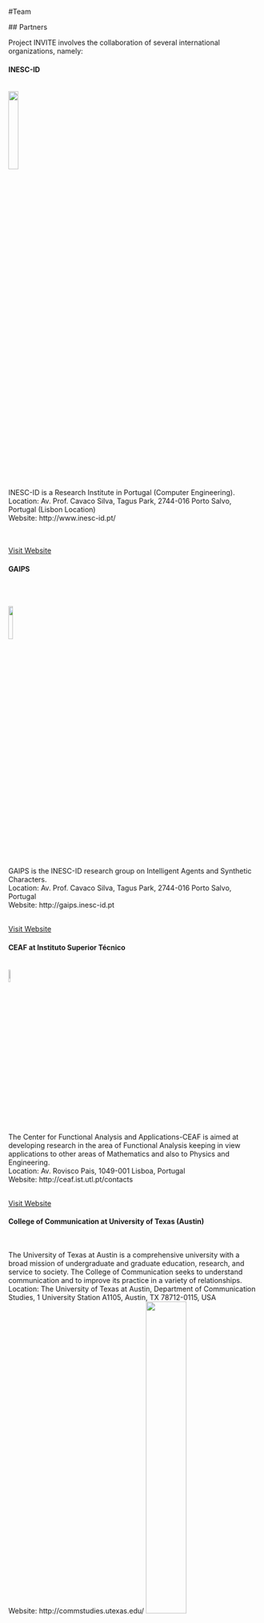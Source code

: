 #Team
<p></p>
## Partners
<p></p>

<p></p>
Project INVITE involves the collaboration of several international organizations, namely:  

<div class="news alpha">
     <h4>INESC-ID</h4>
     <p></br>
     	    <img class="logo" src="images/logo_inesc.png" width="20%"> </img>
     	    </p>
	    <p>INESC-ID is a Research Institute in Portugal (Computer Engineering). 
	    <br/>Location: Av. Prof. Cavaco Silva, Tagus Park, 2744-016 Porto Salvo, Portugal (Lisbon Location)
	    <br/>Website: http://www.inesc-id.pt/
	    <br/>
	    <br/><br/>
	    </p>
	    <a href="http://www.inesc-id.pt/">Visit Website</a>
</div>
<p></p>
<div class="news alpha">
     <h4>GAIPS</h4></br>
     	<p></br>
     	    <img class="logo" src="images/gaips.jpg" width="13%"> </img>
     	    </p>
	    <p>GAIPS is the INESC-ID research group on Intelligent Agents and Synthetic Characters. 
	    <br/>Location: Av. Prof. Cavaco Silva, Tagus Park, 2744-016 Porto Salvo, Portugal
	    <br/>Website: http://gaips.inesc-id.pt
	    <br/>
	    <br/>
	    </p>
	    <a href="http://gaips.inesc-id.pt">Visit Website</a>
</div>
<p></p>
<div class="news alpha">
     <h4>CEAF at Instituto Superior Técnico</h4>
     	<p>
     	    </br>
            <img class="logo" src="images/logo_ist.jpg" width="8%"> </img>
     	    </p>
	    <p>The Center for Functional Analysis and Applications-CEAF is aimed at developing
research in the area of Functional Analysis keeping in view applications to
other areas of Mathematics and also to Physics and Engineering.
	    <br/>Location: Av. Rovisco Pais, 1049-001 Lisboa, Portugal
	    <br/>Website: http://ceaf.ist.utl.pt/contacts
	    <br/>
	    <br/>
	    <p></p>
	    </p>
	    <a href="http://ceaf.ist.utl.pt/contacts">Visit Website</a>
</div>
<p></p>
<div class="news alpha">
     <h4>College of Communication at University of Texas (Austin)</h4></br>
	    <p>The University of Texas at Austin is a comprehensive university with a
broad mission of undergraduate and graduate education, research, and service to
society. The College of Communication seeks to understand communication and to
improve its practice in a variety of relationships.
	    <br/>Location: The University of Texas at Austin, Department of Communication Studies, 1 University Station A1105, Austin, TX 78712-0115, USA
	    <br/>Website: http://commstudies.utexas.edu/
	    <img class="logo" src="images/texas.gif" width="40%""> </img>
	    <br/>
	    <br/><br/>
	    </p>
	    <br></br>
	    <a href="http://commstudies.utexas.edu/">Visit Website</a>
</div>
<p></p>
<div class="news alpha">
     <h4>PDM&FC</h4></br>
     <p></br></br>
     	    <img class="logo" src="images/logo_pdm.png"> </img></p>
	    <p>PDM&FC is a Portuguese IT Company specialized in remote monitoring, cloud computing, system auditing, mobile applications, web portals and web design. 
	    <br/>Location: Av. Conde Valbom, N. 30, Piso 3, 1050-068 Lisboa Portugal
	    <br/>Website: http://www.pdmfc.com/
	    <br/>
	    <br/><br/>
	    </p>
	    <a href="http://www.pdmfc.com/">Visit Website</a>
</div>



<p></p>

##People

<p></p>
#### Rui Prada (INESC-ID)
<span class="logo">
  <img src="images/rui.png" alt=""><br></br><span class="logo"></br>
</span></img>
</span>

Rui Prada currently an assistant professor at the Computer Science
Department of Instituto Superior Técnico – Technical University of
Lisbon (IST-UTL), where he teaches courses on User Centred Design,
Social Intelligent Agents and Game Design and Development. 
Is a senior researcher at INESC-ID, member of GAIPS, Intelligent Agents and Synthetic Character Group.

His research interests are on social intelligence of virtual agents and its
application to games. The current research focus is on social power and
social identification as means to achieve believability in complex
social situations and on the use of online platforms, such as Facebook
and OpenSimulator, for serious gaming.  

He is currently the
vice-president of the SPCVideojogos (Sociedade Portuguesa de Ciências
dos Videojogos). <a href="http://gaips.inesc-id.pt/rprada">More Information</a>

#### Carlos Martinho (INESC-ID)
<span class="logo">
  <img src="images/carlos.png" alt="" ><br></br><span class="logo"></br>
</span></img>
</span>

Carlos Martinho is an Assistant Professor at the Department of Computer Science and
Engineering of Instituto Superior Técnico from the Technical University
of Lisbon and a member of GAIPS, Intelligent Agents and Synthetic
Character Group at INESC-ID.
 
At Instituto Superior Técnico, Carlos Martinho has been helping
educating Engineers, Masters and Doctors since 1996. His teachings cover
subjects such as computer graphics, human-computer interaction, game
design and technology, and artificial life.
 
At GAIPS, since its foundation, he works at the frontier between
computer graphics and artificial intelligence, building agent-based
synthetic characters, using approaches from several subfield of
artificial intelligence such as anticipatory computing, affective
computing and artificial life.<a href="http://gaips.inesc-id.pt/cmartinho">More Information</a>

#### Pedro Santos (IST/INESC-ID)
<span class="logo">
  <img src="images/pedro.png" alt="" ><br></br><span class="logo"></br>
</span></img>
</span>

Pedro Alexandre Simões dos Santos is Assistant Professor in the
Mathematics Department of Instituto Superior Técnico – Technical
University of Lisbon (IST-UTL). He is a member of CEAF (Center for
Functional Analysis and Applications) and an Associated Researcher at
INESC-ID.

He teaches at IST since the last milenium, having started as Teaching
Assistant (Monitor) in 1989. Since then, he has taught from Calculus and
Linear Algebra to advanced Operator Algebra courses to Game Design and
Development courses.

His numerous scientific interests include Operator Theory, Artificial
Inteligence, Game Theory, Game Design and History.<a href="http://gaips.inesc-id.pt/psantos">More Information</a>

#### Jorge F. Peña (University of Austin TEXAS)
<span class="logo">
	<img src="images/jorge.png" alt="" ><br></br><span class="logo"></br>
</span></img>
</span>

Dr. Pena examines the cognitive, emotional and behavioral foundations of
computer-mediated interaction. He is interested in how people
communicate and develop impressions when interacting through
recreational and instrumental technologies (video games, email, instant
messenger, etc.). 

His most recent work looks at how priming users with
social stereotypes through uniforms and roles facilitates non-conscious
responses in virtual contexts. Dr. Pena employs experiments and content
analysis as primary research tools.<a href="http://www.utexas.edu/opa/experts/profile.php?id=1098">More Information</a>


#### Luís Landeiro Ribeiro (PDM&FC)
<span class="logo">
	<img src="images/luis.png" alt="" />
</span>

Has built and now co-founded a Massive Multiplayer Online Browser Game called Almansur <http://www.almansur.net> with some friends.
Since that inception has largely left the enterprise world behind and drunk the startup spirit kool-aid, 
started a large evangelization on his day job company @ <http://www.pdmfc.com> to get everybody up to speed with the lastest piece of tech. 
Since 2005 has been pushing for Ruby On Rails, Git, Coffescript, JQuery (the list seams to go on forever) and lean development techniques as a replacement for the old arts our company used to built upon.

As a technical evangelist his day job gets him to explore all kinds of
cool stuff, from building and SMS gateway in mirah
<http://www.mirah.org> for android, testing jruby head and Openjdk 1.7
invokedynamic patches to extract every once of performance from our game
engine, integrating RoR apps into a Liferay corporate portal and
seamlessly integrate them through SSO.

More recently, has been focused on improving web applications to
leverage on the HTML5 goodies, exploring canvas, offline storage,
javascript frameworks (underscore.js, backbone.js, sproutcore) along the
way, this normally includes sleepless nights debugging some weird edge
case on some weird browser (read IE9) and trying to get performance up
to a reasonable level. 

Though ruby continues to be a great love affair,
finds himself slipping into scala or golang more often when in need of good
performance or for highly concurrent apps.

#### Joana Dimas (INESC-ID)
<span class="logo">
  <img src="images/joana.png" alt="" ><br></br><span class="logo"></br>
</span></img>
</span>

Joana Dimas is graduated in Social Psychology and is currently doing a
PhD in Information Systems and Computer Engineering under the
supervision of Prof. Rui Prada.

She is interested in game design, player experience, emotion in games
and cognitive science.<a href="http://gaips.inesc-id.pt/jdimas">More Information</a>
<p></p>
<p></p>

#### Guilherme Raimundo (INESC-ID)
<span class="logo">
	<img src="images/guilherme.png" alt="" ><br></br><span class="logo"></br>
</span></img>
</span>

Guilherme Raimundo is a research assistant at INESC-ID with interests on plan recognition, intelligent agents and machine learning.

He is currently pursuing a PhD in Information Systems and Computer Engineering at IST under the supervision of Professor Carlos Martinho on the topic of Plan Recognition and Personality.
<a href="http://gaips.inesc-id.pt/graimundo">More Information</a><p></p>
<p></p>

#### Márcia Baptista (IST)
<span class="logo">
  <img src="images/marcia.png" alt="" ><br></br><span class="logo"></br>
 
</span></img>
</span>

Márcia Baptista graduated in Information Systems and Computer Engineering and is currently 
working as a research assistant in INESC-ID under the supervision of Prof. Pedro Santos.

She is interested in game theory, economics, social dilemmas, simulation and rational choice theory. 
 <a href="http://gaips.inesc-id.pt/mbaptista">More Information</a>
<p></p>
<p></p>

#### Hugo Damas (IST)
<span class="logo">
  <img width="105" src="images/hdamas.jpg" alt="" ><br></br><span class="logo"></br>
</span></img>
</span>

Hugo Damas has a MSc degree in Information Systems and Computer Engineering at IST.

In his MSc thesis he designed and developed an A.I. (AutoBroad) for a real time automatic broadcasting system which could assist with the live broadcasting of E-Sports. 

His main interests are video-game development (developed five video-games focusing on gameplay and AI/Camera programming) and writing. 


#### Alexandre Barata (IST)
<span class="logo">
	<img src="images/alexandre.png" alt="" />
</span>

Alexandre Barata is currently finishing his MSC in Information
Systems and Computer Engineering, having developed Almansur's <http://www.almansur.net> 
AI player system as his MSC thesis under the supervision of Prof. Pedro Santos,
Prof. Rui Prada and Luís Landeiro Ribeiro.

Has recently presented an article on AIIDE 2011
discussing the creation of AI systems and all details surrounding
it.

#### Bruno Antunes (IST)
<span class="logo">
	<img src="images/bruno.png" alt="" />
</span>

Bruno Antunes has completed his Degree (BSc) in Information Systems
and Computer Engineering at IST.

He is currently pursuing a Master Degree (MSc) in Information Systems
and Computer Engineering at IST under the supervision of Professor
Carlos Martinho and Professor Rui Prada on the topic of Social
Identity and Intergroup Relations.

He is mainly interested in systems that use AI to simulate Human
behaviour and reactions. He is also interested in distributed systems
and all the related problems.

#### David Gonçalves (IST)
<span class="logo">
  <img src="images/davidg.png" alt="" />
</span>

David Gonçalves has completed his BSc degree in Information Systems and Computer Engineering at IST.
Currently he's aiming to attain his MSc degree in the areas of Multimedia Systems (major) and Software Engineering (minor), working under the supervision of Professor Carlos Martinho
and Professor Rui Prada on the field of Suggestion of Social Identity Through Visual Clues.

He is mostly interested in the topics related to game design and development, from concept to implementation.

David is interested in software engineering, artificial inteligence and building better, faster, smarter systems in general.

#### Jorge Galvão (IST)
<span class="logo">
  <img src="images/jgalvao.png" alt="" ><br></br><span class="logo"></br>
</span></img>
</span>

Jorge Galvão has a BSc degree in Information Systems and Computer Engineering at IST.

He is currently pursuing an MSc degree in the areas of Intelligent Systems and Software Engineering, working with Professor Rui Prada in his Master Thesis regarding the subject of Trust Relationships in Virtual Agents.
His main interests are Game Development, Artificial Intelligence and Game Physics.






